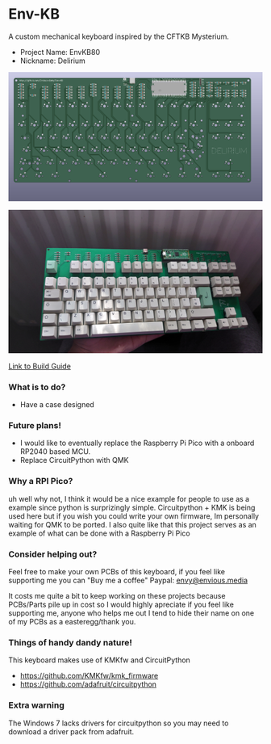 # Env-KB
 A custom mechanical keyboard inspired by the CFTKB Mysterium.
 
- Project Name: EnvKB80
- Nickname: Delirium

![Front](_docs/KBFront.png?raw=true "Front of PCB")

![Rev0 Build](_pictures/PCB3.JPG)

[Link to Build Guide](_docs/EnvKB-BuildGuide.pdf)



### What is to do?
- Have a case designed

### Future plans!
- I would like to eventually replace the Raspberry Pi Pico with a onboard RP2040 based MCU.
- Replace CircuitPython with QMK

### Why a RPI Pico?
uh well why not, I think it would be a nice example for people to use as a example since python is surprizingly simple.
Circuitpython + KMK is being used here but if you wish you could write your own firmware, Im personally waiting for QMK to be ported.
I also quite like that this project serves as an example of what can be done with a Raspberry Pi Pico

### Consider helping out?
Feel free to make your own PCBs of this keyboard, if you feel like supporting me you can "Buy me a coffee"
Paypal: envy@envious.media

It costs me quite a bit to keep working on these projects because PCBs/Parts pile up in cost so I would highly apreciate if you feel like supporting me, anyone who helps me out I tend to hide their name on one of my PCBs as a easteregg/thank you.

### Things of handy dandy nature!
This keyboard makes use of KMKfw and CircuitPython
* https://github.com/KMKfw/kmk_firmware
* https://github.com/adafruit/circuitpython

### Extra warning
The Windows 7 lacks drivers for circuitpython so you may need to download a driver pack from adafruit.
